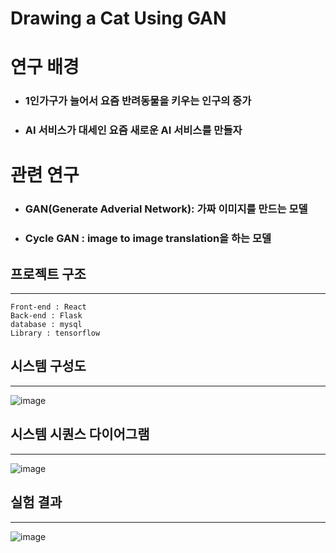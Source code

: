 # Drawing a Cat Using GAN

# 연구 배경
- ### 1인가구가 늘어서 요즘 반려동물을 키우는 인구의 증가
- ### AI 서비스가 대세인 요즘 새로운 AI 서비스를 만들자

# 관련 연구
- ### GAN(Generate Adverial Network): 가짜 이미지를 만드는 모델
- ### Cycle GAN : image to image translation을 하는 모델

## 프로젝트 구조

---

```
Front-end : React
Back-end : Flask
database : mysql
Library : tensorflow
```

## 시스템 구성도

---

![image](https://github.com/flashdragon/generatecat/blob/master/%EC%8B%9C%EC%8A%A4%ED%85%9C%20%EA%B5%AC%EC%83%81%EB%8F%84.PNG)


## 시스템 시퀀스 다이어그램

---

![image](https://github.com/flashdragon/generatecat/blob/master/%EC%8B%9C%EC%8A%A4%ED%85%9C%20%EC%8B%9C%ED%80%80%EC%8A%A4%20%EB%8B%A4%EC%9D%B4%EC%96%B4%EA%B7%B8%EB%9E%A8.PNG)


## 실험 결과

---

![image](https://github.com/flashdragon/generatecat/blob/master/%EC%BA%A1%EB%94%942%EA%B2%B0%EA%B3%BC.PNG)
